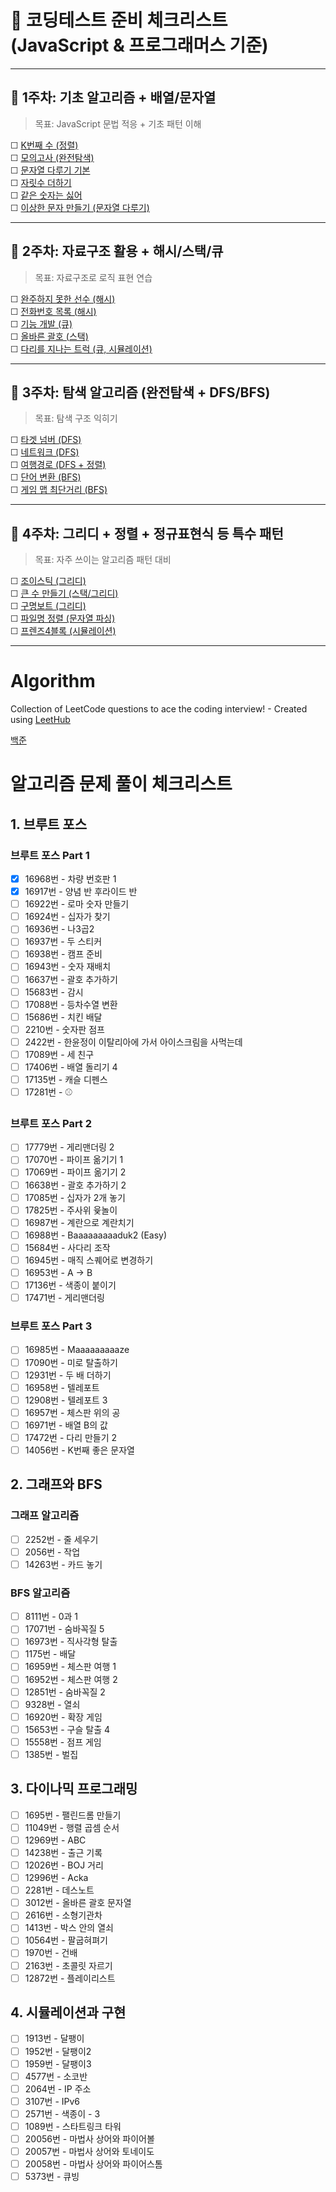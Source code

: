 # 📘 코딩테스트 준비 체크리스트 (JavaScript & 프로그래머스 기준)

---

## 🔹 1주차: 기초 알고리즘 + 배열/문자열  
> 목표: JavaScript 문법 적응 + 기초 패턴 이해

☐ [K번째 수 (정렬)](https://school.programmers.co.kr/learn/courses/30/lessons/42748)  
☐ [모의고사 (완전탐색)](https://school.programmers.co.kr/learn/courses/30/lessons/42840)  
☐ [문자열 다루기 기본](https://school.programmers.co.kr/learn/courses/30/lessons/12918)  
☐ [자릿수 더하기](https://school.programmers.co.kr/learn/courses/30/lessons/12931)  
☐ [같은 숫자는 싫어](https://school.programmers.co.kr/learn/courses/30/lessons/12906)  
☐ [이상한 문자 만들기 (문자열 다루기)](https://school.programmers.co.kr/learn/courses/30/lessons/12930)  

---

## 🔹 2주차: 자료구조 활용 + 해시/스택/큐  
> 목표: 자료구조로 로직 표현 연습

☐ [완주하지 못한 선수 (해시)](https://school.programmers.co.kr/learn/courses/30/lessons/42576)  
☐ [전화번호 목록 (해시)](https://school.programmers.co.kr/learn/courses/30/lessons/42577)  
☐ [기능 개발 (큐)](https://school.programmers.co.kr/learn/courses/30/lessons/42586)  
☐ [올바른 괄호 (스택)](https://school.programmers.co.kr/learn/courses/30/lessons/12909)  
☐ [다리를 지나는 트럭 (큐, 시뮬레이션)](https://school.programmers.co.kr/learn/courses/30/lessons/42583)  

---

## 🔹 3주차: 탐색 알고리즘 (완전탐색 + DFS/BFS)  
> 목표: 탐색 구조 익히기

☐ [타겟 넘버 (DFS)](https://school.programmers.co.kr/learn/courses/30/lessons/43165)  
☐ [네트워크 (DFS)](https://school.programmers.co.kr/learn/courses/30/lessons/43162)  
☐ [여행경로 (DFS + 정렬)](https://school.programmers.co.kr/learn/courses/30/lessons/43164)  
☐ [단어 변환 (BFS)](https://school.programmers.co.kr/learn/courses/30/lessons/43163)  
☐ [게임 맵 최단거리 (BFS)](https://school.programmers.co.kr/learn/courses/30/lessons/1844)  

---

## 🔹 4주차: 그리디 + 정렬 + 정규표현식 등 특수 패턴  
> 목표: 자주 쓰이는 알고리즘 패턴 대비

☐ [조이스틱 (그리디)](https://school.programmers.co.kr/learn/courses/30/lessons/42860)  
☐ [큰 수 만들기 (스택/그리디)](https://school.programmers.co.kr/learn/courses/30/lessons/42883)  
☐ [구명보트 (그리디)](https://school.programmers.co.kr/learn/courses/30/lessons/42885)  
☐ [파일명 정렬 (문자열 파싱)](https://school.programmers.co.kr/learn/courses/30/lessons/17686)  
☐ [프렌즈4블록 (시뮬레이션)](https://school.programmers.co.kr/learn/courses/30/lessons/17679)  



--- 

# Algorithm

Collection of LeetCode questions to ace the coding interview! - Created using [LeetHub](https://github.com/QasimWani/LeetHub)

[백준](https://code.plus/course/53)

# 알고리즘 문제 풀이 체크리스트

## 1. 브루트 포스

### 브루트 포스 Part 1

- [x] 16968번 - 차량 번호판 1
- [x] 16917번 - 양념 반 후라이드 반
- [ ] 16922번 - 로마 숫자 만들기
- [ ] 16924번 - 십자가 찾기
- [ ] 16936번 - 나3곱2
- [ ] 16937번 - 두 스티커
- [ ] 16938번 - 캠프 준비
- [ ] 16943번 - 숫자 재배치
- [ ] 16637번 - 괄호 추가하기
- [ ] 15683번 - 감시
- [ ] 17088번 - 등차수열 변환
- [ ] 15686번 - 치킨 배달
- [ ] 2210번 - 숫자판 점프
- [ ] 2422번 - 한윤정이 이탈리아에 가서 아이스크림을 사먹는데
- [ ] 17089번 - 세 친구
- [ ] 17406번 - 배열 돌리기 4
- [ ] 17135번 - 캐슬 디펜스
- [ ] 17281번 - ⚾

### 브루트 포스 Part 2

- [ ] 17779번 - 게리맨더링 2
- [ ] 17070번 - 파이프 옮기기 1
- [ ] 17069번 - 파이프 옮기기 2
- [ ] 16638번 - 괄호 추가하기 2
- [ ] 17085번 - 십자가 2개 놓기
- [ ] 17825번 - 주사위 윷놀이
- [ ] 16987번 - 계란으로 계란치기
- [ ] 16988번 - Baaaaaaaaaduk2 (Easy)
- [ ] 15684번 - 사다리 조작
- [ ] 16945번 - 매직 스퀘어로 변경하기
- [ ] 16953번 - A → B
- [ ] 17136번 - 색종이 붙이기
- [ ] 17471번 - 게리맨더링

### 브루트 포스 Part 3

- [ ] 16985번 - Maaaaaaaaaze
- [ ] 17090번 - 미로 탈출하기
- [ ] 12931번 - 두 배 더하기
- [ ] 16958번 - 텔레포트
- [ ] 12908번 - 텔레포트 3
- [ ] 16957번 - 체스판 위의 공
- [ ] 16971번 - 배열 B의 값
- [ ] 17472번 - 다리 만들기 2
- [ ] 14056번 - K번째 좋은 문자열

## 2. 그래프와 BFS

### 그래프 알고리즘

- [ ] 2252번 - 줄 세우기
- [ ] 2056번 - 작업
- [ ] 14263번 - 카드 놓기

### BFS 알고리즘

- [ ] 8111번 - 0과 1
- [ ] 17071번 - 숨바꼭질 5
- [ ] 16973번 - 직사각형 탈출
- [ ] 1175번 - 배달
- [ ] 16959번 - 체스판 여행 1
- [ ] 16952번 - 체스판 여행 2
- [ ] 12851번 - 숨바꼭질 2
- [ ] 9328번 - 열쇠
- [ ] 16920번 - 확장 게임
- [ ] 15653번 - 구슬 탈출 4
- [ ] 15558번 - 점프 게임
- [ ] 1385번 - 벌집

## 3. 다이나믹 프로그래밍

- [ ] 1695번 - 팰린드롬 만들기
- [ ] 11049번 - 행렬 곱셈 순서
- [ ] 12969번 - ABC
- [ ] 14238번 - 출근 기록
- [ ] 12026번 - BOJ 거리
- [ ] 12996번 - Acka
- [ ] 2281번 - 데스노트
- [ ] 3012번 - 올바른 괄호 문자열
- [ ] 2616번 - 소형기관차
- [ ] 1413번 - 박스 안의 열쇠
- [ ] 10564번 - 팔굽혀펴기
- [ ] 1970번 - 건배
- [ ] 2163번 - 초콜릿 자르기
- [ ] 12872번 - 플레이리스트

## 4. 시뮬레이션과 구현

- [ ] 1913번 - 달팽이
- [ ] 1952번 - 달팽이2
- [ ] 1959번 - 달팽이3
- [ ] 4577번 - 소코반
- [ ] 2064번 - IP 주소
- [ ] 3107번 - IPv6
- [ ] 2571번 - 색종이 - 3
- [ ] 1089번 - 스타트링크 타워
- [ ] 20056번 - 마법사 상어와 파이어볼
- [ ] 20057번 - 마법사 상어와 토네이도
- [ ] 20058번 - 마법사 상어와 파이어스톰
- [ ] 5373번 - 큐빙
